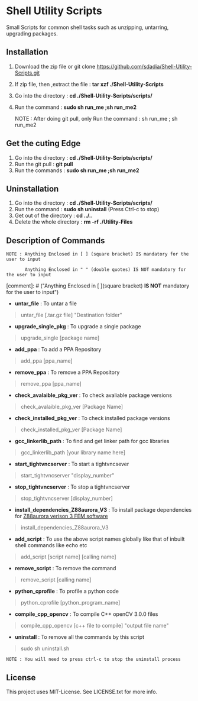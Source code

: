 # Shell Utility Scripts
Small Scripts for common shell tasks such as unzipping, untarring, upgrading packages.

## Installation
1. Download the zip file or git clone https://github.com/sdadia/Shell-Utility-Scripts.git
2. If zip file, then ,extract the file : **tar xzf ./Shell-Utility-Scripts**
3. Go into the directory : **cd ./Shell-Utility-Scripts/scripts/**
4. Run the command : **sudo sh run_me ;sh run_me2**

	NOTE : After doing git pull, only Run the command : sh run_me ; sh run_me2

## Get the cuting Edge
1. Go into the directory : **cd ./Shell-Utility-Scripts/scripts/**
2. Run the git pull : **git pull**
3. Run the commands : **sudo sh run_me ;sh run_me2**

## Uninstallation

1. Go into the directory : **cd ./Shell-Utility-Scripts/scripts/**
2. Run the command : **sudo sh uninstall** (Press Ctrl-c to stop)
3. Get out of the directory : **cd ../..**
4. Delete the whole directory : **rm -rf ./Utility-Files**

## Description of Commands

	NOTE : Anything Enclosed in [ ] (square bracket) IS mandatory for the user to input

	       Anything Enclosed in " " (double quotes) IS NOT mandatory for the user to input

[comment]: # ("Anything Enclosed in [ ](square bracket) **IS NOT**  mandatory for the user to input")

* __untar_file__ : To untar a file
> untar_file [.tar.gz file] "Destination folder"

* __upgrade_single_pkg__ : To upgrade a single package
> upgrade_single [package name]

* __add_ppa__ : To add a PPA Repository
> add_ppa [ppa_name]

* __remove_ppa__ : To remove a PPA Repository
> remove_ppa [ppa_name]

* __check_avalaible_pkg_ver__ : To check avaliable package versions
>  check_avalaible_pkg_ver [Package Name]

* __check_installed_pkg_ver__ : To check installed package versions
> check_installed_pkg_ver [Package Name]

* __gcc_linkerlib_path__ : To find and get linker path for gcc libraries
> gcc_linkerlib_path [your library name here]

* __start_tightvncserver__ : To start a tightvncsever
> start_tightvncserver "display_number"

* __stop_tightvncserver__ : To stop a tightvncserver
> stop_tightvncserver [display_number]

* __install_dependencies_Z88aurora_V3__ : To install package dependencies for [Z88aurora verison 3 FEM software](http://en.z88.de/download-z88aurora/)
> install_dependencies_Z88aurora_V3

* __add_script__ : To use the above script names globally like that of inbuilt shell commands like echo etc
>  add_script [script name] [calling name]

* __remove_script__ : To remove the command
> remove_script [calling name]

* __python_cprofile__ : To profile a python code
> python_cprofile [python_program_name]

* __compile_cpp_opencv__ : To compile C++ openCV 3.0.0 files
> compile_cpp_opencv  [c++ file to compile]  "output file name"

* __uninstall__ : To remove all the commands by this script
> sudo sh uninstall.sh

	NOTE : You will need to press ctrl-c to stop the uninstall process

## License

This project uses MIT-License. See LICENSE.txt for more info.

